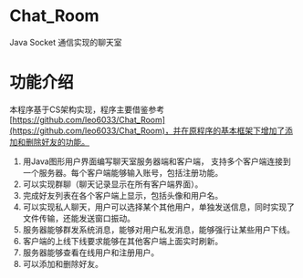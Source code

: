 # Chat_Room
Java Socket 通信实现的聊天室  

# 功能介绍
 本程序基于CS架构实现，程序主要借鉴参考 [https://github.com/leo6033/Chat_Room](https://github.com/leo6033/Chat_Room)，并在原程序的基本框架下增加了添加和删除好友的功能。

1. 用Java图形用户界面编写聊天室服务器端和客户端， 支持多个客户端连接到一个服务器。每个客户端能够输入账号，包括注册功能。
2. 可以实现群聊（聊天记录显示在所有客户端界面）。
3. 完成好友列表在各个客户端上显示，包括头像和用户名。
4. 可以实现私人聊天，用户可以选择某个其他用户，单独发送信息，同时实现了文件传输，还能发送窗口振动。
5. 服务器能够群发系统消息，能够对用户私发消息，能够强行让某些用户下线。
6. 客户端的上线下线要求能够在其他客户端上面实时刷新。  
7. 服务器能够查看在线用户和注册用户。
8. 可以添加和删除好友。
